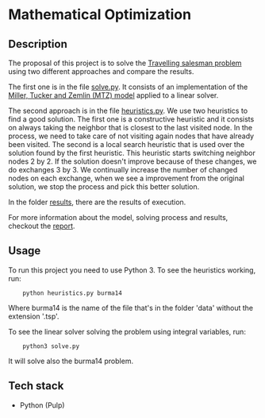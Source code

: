 # Mathematical Optimization

## Description

The proposal of this project is to solve the [Travelling salesman problem](https://en.wikipedia.org/wiki/Travelling_salesman_problem) using two different approaches and compare the results.

The first one is in the file [solve.py](solve.py). It consists of an implementation of the [Miller, Tucker and Zemlin (MTZ) model](http://quanscope.com/TSP_MTZ.pdf) applied to a linear solver.

The second approach is in the file [heuristics.py](heuristics.py). We use two heuristics to find a good solution.
The first one is a constructive heuristic and it consists on always taking the neighbor that is closest to the last visited node. In the process, we need to take care of not visiting again nodes that have already been visited.
The second is a local search heuristic that is used over the solution found by the first heuristic. This heuristic starts switching neighbor nodes 2 by 2. If the solution doesn't improve because of these changes, we do exchanges 3 by 3. We continually increase the number of changed nodes on each exchange, when we see a improvement from the original solution, we stop the process and pick this better solution.

In the folder [results](results), there are the results of execution.

For more information about the model, solving process and results, checkout the [report](relatorioProgmat.pdf).

## Usage

To run this project you need to use Python 3.
To see the heuristics working, run:
```
    python heuristics.py burma14
```
Where burma14 is the name of the file that's in the folder 'data' without the extension '.tsp'.

To see the linear solver solving the problem using integral variables, run:
```
    python3 solve.py
```
It will solve also the burma14 problem.

## Tech stack
* Python (Pulp)
